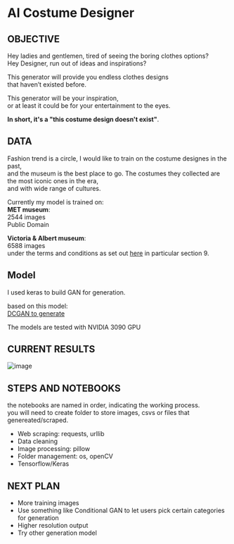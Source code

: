 # AI Costume Designer

## OBJECTIVE
Hey ladies and gentlemen, tired of seeing the boring clothes options? <br>
Hey Designer, run out of ideas and inspirations?

This generator will provide you endless clothes designs <br>
that haven’t existed before.

This generator will be your inspiration,<br>
or at least it could be for your entertainment to the eyes.

**In short, it's a "this costume design doesn't exist"**.


## DATA
Fashion trend is a circle, I would like to train on the costume designes in the past, <br>
and the museum is the best place to go.
The costumes they collected are the most iconic ones in the era, <br>
and with wide range of cultures.

Currently my model is trained on: <br>
**MET museum**:<br>
2544 images<br>
Public Domain

**Victoria & Albert museum**:<br>
6588 images<br>
under the terms and conditions as set out [here](https://www.vam.ac.uk/info/va-websites-terms-conditions) in particular section 9.

## Model

I used keras to build GAN for generation. <br>

based on this model:<br>
[DCGAN to generate](https://keras.io/examples/generative/dcgan_overriding_train_step/)
 
The models are tested with NVIDIA 3090 GPU

## CURRENT RESULTS
![image](https://user-images.githubusercontent.com/73181107/203331405-643657c9-6b13-405d-b705-d4d49655d342.png)


## STEPS AND NOTEBOOKS
the notebooks are named in order, indicating the working process.<br>
you will need to create folder to store images, csvs or files that genereated/scraped.

- Web scraping: requests, urllib
- Data cleaning
- Image processing: pillow
- Folder management: os, openCV
- Tensorflow/Keras


## NEXT PLAN
- More training images
- Use something like Conditional GAN to let users pick certain categories for generation
- Higher resolution output
- Try other generation model

